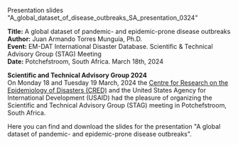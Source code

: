 Presentation slides "A_global_dataset_of_disease_outbreaks_SA_presentation_0324"

**Title:** A global dataset of pandemic- and epidemic-prone disease outbreaks <br>
**Author:** Juan Armando Torres Munguía, Ph.D. <br>
**Event:** EM-DAT International Disaster Database. Scientific & Technical Advisory Group (STAG) Meeting <br>
**Date:** Potchefstroom, South Africa. March 18th, 2024 <br>

**Scientific and Technical Advisory Group 2024** <br>
On Monday 18 and Tuesday 19 March, 2024 the [Centre for Research on the Epidemiology of Disasters (CRED)](https://uclouvain.be/en/research-institutes/irss/cred-center-of-research-on-the-epidemiology-of-disasters-0.html) and the United States Agency for International Development (USAID) had the pleasure of organizing the Scientific and Technical Advisory Group (STAG) meeting in Potchefstroom, South Africa.

Here you can find and download the slides for the presentation "A global dataset of pandemic- and epidemic-prone disease outbreaks".
